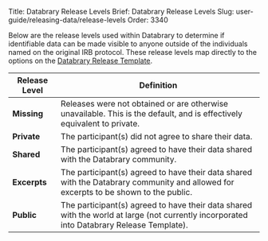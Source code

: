 Title: Databrary Release Levels
Brief: Databrary Release Levels
Slug: user-guide/releasing-data/release-levels
Order: 3340

Below are the release levels used within Databrary to determine if identifiable data can be made visible to anyone outside of the individuals named on the original IRB protocol. These release levels map directly to the options on the [Databrary Release Template](|filename|../policies/release-template.mdi).

| Release Level | Definition |
|---------------|--------------------------------------------------------|
| **Missing** | Releases were not obtained or are otherwise unavailable. This is the default, and is effectively equivalent to private. |
| **Private** | The participant(s) did not agree to share their data. |
| **Shared** | The participant(s) agreed to have their data shared with the Databrary community. |
|**Excerpts** | The participant(s) agreed to have their data shared with the Databrary community and allowed for excerpts to be shown to the public. |
| **Public** | The participant(s) agreed to have their data shared with the world at large (not currently incorporated into Databrary Release Template). |

